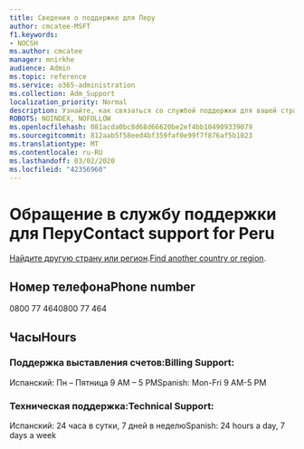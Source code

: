 ```yaml
---
title: Сведения о поддержке для Перу
author: cmcatee-MSFT
f1.keywords:
- NOCSH
ms.author: cmcatee
manager: mnirkhe
audience: Admin
ms.topic: reference
ms.service: o365-administration
ms.collection: Adm_Support
localization_priority: Normal
description: Узнайте, как связаться со службой поддержки для вашей страны или региона.
ROBOTS: NOINDEX, NOFOLLOW
ms.openlocfilehash: 081acda0bc8d68d66620be2ef4bb104909339079
ms.sourcegitcommit: 812aab5f58eed4bf359faf0e99f7f876af5b1023
ms.translationtype: MT
ms.contentlocale: ru-RU
ms.lasthandoff: 03/02/2020
ms.locfileid: "42356960"
---
```

# <a name="contact-support-for-peru"></a><span data-ttu-id="41715-103">Обращение в службу поддержки для Перу</span><span class="sxs-lookup"><span data-stu-id="41715-103">Contact support for Peru</span></span>

<span data-ttu-id="41715-104">[Найдите другую страну или регион](../contact-support-for-business-products.md).</span><span class="sxs-lookup"><span data-stu-id="41715-104">[Find another country or region](../contact-support-for-business-products.md).</span></span>

## <a name="phone-number"></a><span data-ttu-id="41715-105">Номер телефона</span><span class="sxs-lookup"><span data-stu-id="41715-105">Phone number</span></span>
<span data-ttu-id="41715-106">0800 77 464</span><span class="sxs-lookup"><span data-stu-id="41715-106">0800 77 464</span></span>

## <a name="hours"></a><span data-ttu-id="41715-107">Часы</span><span class="sxs-lookup"><span data-stu-id="41715-107">Hours</span></span>
### <a name="billing-support"></a><span data-ttu-id="41715-108">Поддержка выставления счетов:</span><span class="sxs-lookup"><span data-stu-id="41715-108">Billing Support:</span></span>

<span data-ttu-id="41715-109">Испанский: Пн – Пятница 9 AM – 5 PM</span><span class="sxs-lookup"><span data-stu-id="41715-109">Spanish: Mon-Fri 9 AM-5 PM</span></span>

### <a name="technical-support"></a><span data-ttu-id="41715-110">Техническая поддержка:</span><span class="sxs-lookup"><span data-stu-id="41715-110">Technical Support:</span></span>

<span data-ttu-id="41715-111">Испанский: 24 часа в сутки, 7 дней в неделю</span><span class="sxs-lookup"><span data-stu-id="41715-111">Spanish: 24 hours a day, 7 days a week</span></span>
